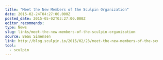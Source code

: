 ```yaml
---
title: "Meet the New Members of the Sculpin Organization"
date: 2015-02-24T04:27:00.000Z
posted_date: 2015-05-02T03:27:00.000Z
editor_recommends:
type: News
slug: links/meet-the-new-members-of-the-sculpin-organization
source: Beau Simensen
link: http://blog.sculpin.io/2015/02/23/meet-the-new-members-of-the-sculpin-organization/
tool:
  - sculpin
---
```

